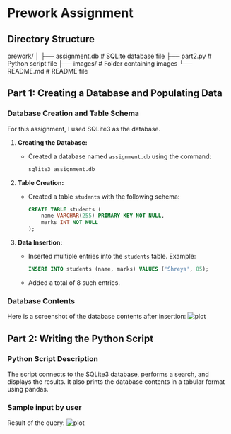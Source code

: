 # Prework Assignment

## Directory Structure
prework/
│
├── assignment.db # SQLite database file
├── part2.py # Python script file
├── images/ # Folder containing images
└── README.md # README file


## Part 1: Creating a Database and Populating Data

### Database Creation and Table Schema

For this assignment, I used SQLite3 as the database.

1. **Creating the Database:**
   - Created a database named `assignment.db` using the command:
     ```sh
     sqlite3 assignment.db
     ```

2. **Table Creation:**
   - Created a table `students` with the following schema:
     ```sql
     CREATE TABLE students (
         name VARCHAR(255) PRIMARY KEY NOT NULL,
         marks INT NOT NULL
     );
     ```

3. **Data Insertion:**
   - Inserted multiple entries into the `students` table. Example:
     ```sql
     INSERT INTO students (name, marks) VALUES ('Shreya', 85);
     ```
   - Added a total of 8 such entries.

### Database Contents
Here is a screenshot of the database contents after insertion:
![plot](./images/img1.png)

## Part 2: Writing the Python Script

### Python Script Description

The script connects to the SQLite3 database, performs a search, and displays the results. It also prints the database contents in a tabular format using pandas.

### Sample input by user
Result of the query:
![plot](./images/img3.png)

